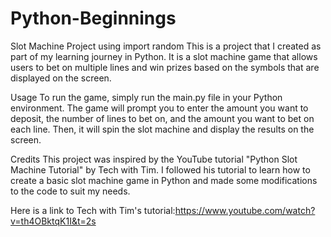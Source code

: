 # Python-Beginnings

Slot Machine Project using import random
This is a project that I created as part of my learning journey in Python. 
It is a slot machine game that allows users to bet on multiple lines 
and win prizes based on the symbols that are displayed on the screen.

Usage
To run the game, simply run the main.py file in your Python environment. 
The game will prompt you to enter the amount you want to deposit, the number of lines to bet on, 
and the amount you want to bet on each line. Then, it will spin the slot machine and display the results on the screen.

Credits
This project was inspired by the YouTube tutorial "Python Slot Machine Tutorial" by Tech with Tim. 
I followed his tutorial to learn how to create a basic slot machine game in Python
and made some modifications to the code to suit my needs.

Here is a link to Tech with Tim's tutorial:https://www.youtube.com/watch?v=th4OBktqK1I&t=2s
